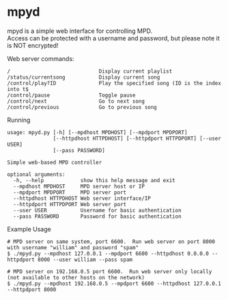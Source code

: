 mpyd
====

mpyd is a simple web interface for controlling MPD.  
Access can be protected with a username and password, but please note it is NOT encrypted!

Web server commands:

    /                             Display current playlist
    /status/currentsong           Display current song
    /control/play?ID              Play the specified song (ID is the index into t$
    /control/pause                Toggle pause
    /control/next                 Go to next song
    /control/previous             Go to previous song


Running

    usage: mpyd.py [-h] [--mpdhost MPDHOST] [--mpdport MPDPORT]
                   [--httpdhost HTTPDHOST] [--httpdport HTTPDPORT] [--user USER]
                   [--pass PASSWORD]

    Simple web-based MPD controller

    optional arguments:
      -h, --help            show this help message and exit
      --mpdhost MPDHOST     MPD server host or IP
      --mpdport MPDPORT     MPD server port
      --httpdhost HTTPDHOST Web server interface/IP
      --httpdport HTTPDPORT Web server port
      --user USER           Username for basic authentication
      --pass PASSWORD       Password for basic authentication

Example Usage

    # MPD server on same system, port 6600.  Run web server on port 8000 with username "william" and password "spam"
    $ ./mpyd.py --mpdhost 127.0.0.1 --mpdport 6600 --httpdhost 0.0.0.0 --httpdport 8000 --user william --pass spam

    # MPD server on 192.168.0.5 port 6600.  Run web server only locally (not available to other hosts on the network)
    $ ./mpyd.py --mpdhost 192.168.0.5 --mpdport 6600 --httpdhost 127.0.0.1 --httpdport 8000
    
